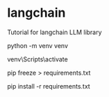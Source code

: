# langchain
Tutorial for langchain LLM library

python -m venv venv

venv\Scripts\activate

pip freeze > requirements.txt

pip install -r requirements.txt

